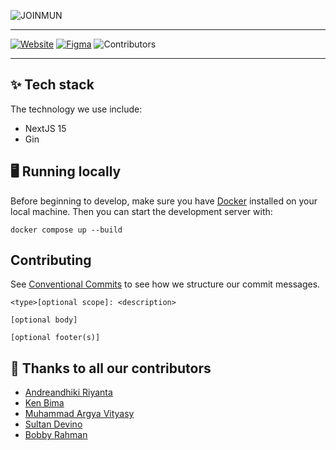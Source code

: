 ![JOINMUN](https://github.com/user-attachments/assets/41988d0c-78b4-40fd-b7bc-ec33b7da5503)

---

[![Website](https://img.shields.io/badge/website-blue)](https://tryout.omahti.web.id) [![Figma](https://github.com/user-attachments/assets/b5c744bb-a10f-42d6-88c8-6a49092894bb)](https://www.figma.com/design/Y4PjoISM8clBSFUo3sA0iQ/Joinmun-%7C-UX-Design?node-id=36-5&t=Mi8mUT5oHbrpSAFl-1) ![Contributors](https://img.shields.io/badge/contributors-4-83f28f) 


---

## ✨ Tech stack

The technology we use include:

- NextJS 15
- Gin

## 🖥️ Running locally 

Before beginning to develop, make sure you have [Docker](https://www.docker.com/products/docker-desktop/) installed on your local machine. Then you can start the development server with:

```
docker compose up --build
```

## Contributing

See [Conventional Commits](https://www.conventionalcommits.org/en/v1.0.0/) to see how we structure our commit messages.

```
<type>[optional scope]: <description>

[optional body]

[optional footer(s)]
```

## 👏 Thanks to all our contributors

- [Andreandhiki Riyanta](https://github.com/Andhiki)
- [Ken Bima](https://github.com/ken)
- [Muhammad Argya Vityasy](https://github.com/vityasyyy)
- [Sultan Devino](https://github.com/sultandevin)
- [Bobby Rahman](https://github.com/)




